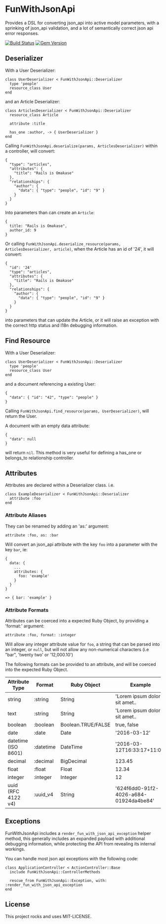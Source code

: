 # FunWithJsonApi

Provides a DSL for converting json_api into active model parameters, with a sprinking of json_api validation, and a lot of semantically correct json api error responses.

[![Build Status](https://travis-ci.org/bmorrall/fun_with_json_api.svg?branch=master)](https://travis-ci.org/bmorrall/fun_with_json_api)
[![Gem Version](https://badge.fury.io/rb/fun_with_json_api.svg)](https://badge.fury.io/rb/fun_with_json_api)

## Deserializer

With a User Deserializer:

```
class UserDeserializer < FunWithJsonApi::Deserializer
  type 'people'
  resource_class User
end
```

and an Article Deserializer:

```
class ArticlesDeserializer < FunWithJsonApi::Deserializer
  resource_class Article

  attribute :title

  has_one :author, -> { UserDeserializer }
end
```

Calling `FunWithJsonApi.deserialize(params, ArticlesDeserializer)` within a controller,
will convert:

```
{
  "type": "articles",
  "attributes": {
    "title": "Rails is Omakase"
  },
  "relationships": {
    "author": {
      "data": { "type": "people", "id": "9" }
    }
  }
}
```

Into parameters than can create an `Article`:

```
{
  title: "Rails is Omakase",
  author_id: 9
}
```

Or calling `FunWithJsonApi.deserialize_resource(params, ArticlesDeserializer, article)`,
when the Article has an id of '24', it will convert:

```
{
  "id": '24'
  "type": "articles",
  "attributes": {
    "title": "Rails is Omakase"
  },
  "relationships": {
    "author": {
      "data": { "type": "people", "id": "9" }
    }
  }
}
```

into parameters that can update the Article, or it will raise an exception with the correct http
status and I18n debugging information.

## Find Resource

With a User Deserializer:

```
class UserDeserializer < FunWithJsonApi::Deserializer
  type 'people'
  resource_class User
end
```

and a document referencing a existing User:

```
{
  "data": { "id": "42", "type": "people" }
}
```

Calling `FunWithJsonApi.find_resource(params, UserDeserializer)`, will return the User.

A document with an empty data attribute:

```
{
  "data": null
}
```

will return `nil`. This method is very useful for defining a has_one or belongs_to relationship
controller.

## Attributes

Attributes are declared within a Deserializer class. i.e.

```
class ExampleDeserializer < FunWithJsonApi::Deserializer
  attribute :foo
end
```

### Attribute Aliases

They can be renamed by adding an 'as:' argument:

`attribute :foo, as: :bar`

Will convert an json_api attribute with the key `foo` into a parameter with the key `bar`, ie:

```
{
  data: {
    ...
    attributes: {
      foo: 'example'
    }
  }
}

=> { bar: 'example' }
```

### Attribute Formats

Attributes can be coerced into a expected Ruby Object, by providing a 'format:' argument:

`attribute :foo, format: :integer`

Will allow any integer attribute value for `foo`, a string that can be parsed into an integer,
or `null`, but will not allow any non-numerical characters (i.e "bar", 'twenty two' or '12,000.10')

The following formats can be provided to an attribute, and will be coerced into the expected
Ruby Object.

| Attribute Type      | Format      | Ruby Object        | Example                                |
| ------------------- | ----------- | ------------------ | -------------------------------------- |
| string              | :string     | String             | 'Lorem ipsum dolor sit amet..          |
| text                | :string     | String             | 'Lorem ipsum dolor sit amet..          |
| boolean             | :boolean    | Boolean.TRUE/FALSE | true, false                            |
| date                | :date       | Date               | '2016-03-12'                           |
| datetime (ISO 8601) | :datetime   | DateTime           | '2016-03-12T16:33:17+11:00'            |
| decimal             | :decimal    | BigDecimal         | 123.45                                 |
| float               | :float      | Float              | 12.34                                  |
| integer             | :integer    | Integer            | 12                                     |
| uuid (RFC 4122 v4)  | :uuid_v4    | String             | '624f6dd0-91f2-4026-a684-01924da4be84' |

## Exceptions

FunWithJsonApi includes a `render_fun_with_json_api_exception` helper method,
this generally includes an expanded payload with additional debugging information,
while protecting the API from revealing its internal workings.

You can handle most json api exceptions with the following code:

```
class ApplicationController < ActionController::Base
  include FunWithJsonApi::ControllerMethods

  rescue_from FunWithJsonApi::Exception, with: :render_fun_with_json_api_exception
end
```

## License

This project rocks and uses MIT-LICENSE.
